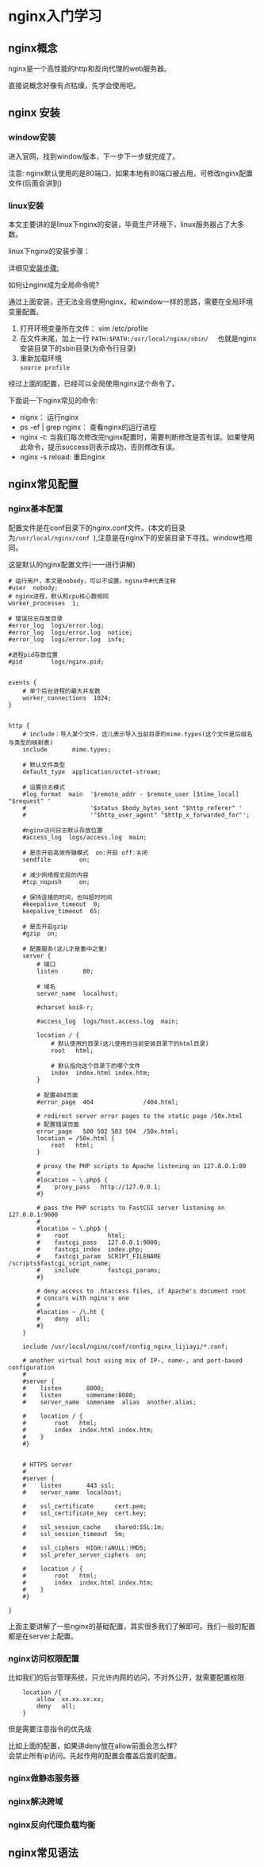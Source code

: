 # nginx入门学习

## nginx概念

nginx是一个高性能的http和反向代理的web服务器。

直接说概念好像有点枯燥，先学会使用吧。

## nginx 安装

### window安装

进入官网，找到window版本，下一步下一步就完成了。

注意: nginx默认使用的是80端口，如果本地有80端口被占用，可修改nginx配置文件(后面会讲到)

### linux安装

本文主要讲的是linux下nginx的安装，毕竟生产环境下，linux服务器占了大多数。

linux下nginx的安装步骤：

详细见[安装步骤:](https://www.cnblogs.com/jimisun/p/8057156.html)

如何让nginx成为全局命令呢?

通过上面安装，还无法全局使用nginx，和window一样的思路，需要在全局环境变量配置。<br>
1. 打开环境变量所在文件： vim /etc/profile
2. 在文件末尾，加上一行
      `PATH:$PATH:/usr/local/nginx/sbin/  `  也就是nginx安装目录下的sbin目录(为命令行目录)
3. 重新加载环境<br>
       `source profile`

经过上面的配置，已经可以全局使用nginx这个命令了。

下面说一下nginx常见的命令:

- nignx： 运行nginx
- ps -ef | grep nginx： 查看nginx的运行进程
- nginx -t: 当我们每次修改完nginx配置时，需要判断修改是否有误。如果使用此命令，提示success则表示成功，否则修改有误。
- nginx -s reload: 重启nginx

## nginx常见配置

### nginx基本配置

配置文件是在conf目录下的nginx.conf文件。(本文的目录为`/usr/local/nginx/conf
`),注意是在nginx下的安装目录下寻找。window也相同。

这是默认的nginx配置文件(一一进行讲解)
```
# 运行用户，本文是nobody，可以不设置。nginx中#代表注释
#user  nobody;  
# nginx进程，默认和cpu核心数相同
worker_processes  1;

# 错误日志存放目录
#error_log  logs/error.log;
#error_log  logs/error.log  notice;
#error_log  logs/error.log  info;

#进程pid存放位置
#pid        logs/nginx.pid;


events {
    # 单个后台进程的最大并发数
    worker_connections  1024;
}


http {
    # include：导入某个文件，这儿表示导入当前目录的mime.types(这个文件是后缀名与类型的映射表)
    include       mime.types;
    
    # 默认文件类型
    default_type  application/octet-stream;

    # 设置日志模式
    #log_format  main  '$remote_addr - $remote_user [$time_local] "$request" '
    #                  '$status $body_bytes_sent "$http_referer" '
    #                  '"$http_user_agent" "$http_x_forwarded_for"';

    #nginx访问日志默认存放位置
    #access_log  logs/access.log  main;

    # 是否开启高效传输模式  on:开启 off:关闭
    sendfile        on;

    # 减少网络报文段的内容
    #tcp_nopush     on;

    # 保持连接的时间，也叫超时时间
    #keepalive_timeout  0;
    keepalive_timeout  65;

    # 是否开启gzip
    #gzip  on;

    # 配置服务(这儿才是重中之重)
    server {
        # 端口
        listen       80;

        # 域名
        server_name  localhost;

        #charset koi8-r;

        #access_log  logs/host.access.log  main;

        location / {
            # 默认使用的目录(这儿使用的当前安装目录下的html目录)
            root   html;

            # 默认指向这个目录下的哪个文件
            index  index.html index.htm;
        }

        # 配置404页面
        #error_page  404              /404.html;

        # redirect server error pages to the static page /50x.html
        # 配置错误页面
        error_page   500 502 503 504  /50x.html;
        location = /50x.html {
            root   html;
        }

        # proxy the PHP scripts to Apache listening on 127.0.0.1:80
        #
        #location ~ \.php$ {
        #    proxy_pass   http://127.0.0.1;
        #}

        # pass the PHP scripts to FastCGI server listening on 127.0.0.1:9000
        #
        #location ~ \.php$ {
        #    root           html;
        #    fastcgi_pass   127.0.0.1:9000;
        #    fastcgi_index  index.php;
        #    fastcgi_param  SCRIPT_FILENAME  /scripts$fastcgi_script_name;
        #    include        fastcgi_params;
        #}

        # deny access to .htaccess files, if Apache's document root
        # concurs with nginx's one
        #
        #location ~ /\.ht {
        #    deny  all;
        #}
    }
    
    include /usr/local/nginx/conf/config_nginx_lijiayi/*.conf;

    # another virtual host using mix of IP-, name-, and port-based configuration
    #
    #server {
    #    listen       8000;
    #    listen       somename:8080;
    #    server_name  somename  alias  another.alias;

    #    location / {
    #        root   html;
    #        index  index.html index.htm;
    #    }
    #}


    # HTTPS server
    #
    #server {
    #    listen       443 ssl;
    #    server_name  localhost;

    #    ssl_certificate      cert.pem;
    #    ssl_certificate_key  cert.key;

    #    ssl_session_cache    shared:SSL:1m;
    #    ssl_session_timeout  5m;

    #    ssl_ciphers  HIGH:!aNULL:!MD5;
    #    ssl_prefer_server_ciphers  on;

    #    location / {
    #        root   html;
    #        index  index.html index.htm;
    #    }
    #}

}

```
上面主要讲解了一些nginx的基础配置，其实很多我们了解即可。我们一般的配置都是在server上配置。

### nginx访问权限配置

比如我们的后台管理系统，只允许内网的访问，不对外公开，就需要配置权限

```
    location /{
        allow  xx.xx.xx.xx;
        deny   all;
    }

```

但是需要注意指令的优先级

比如上面的配置，如果讲deny放在allow前面会怎么样?<br>
会禁止所有ip访问。先起作用的配置会覆盖后面的配置。

### nginx做静态服务器

### nginx解决跨域

### nginx反向代理负载均衡

## nginx常见语法
